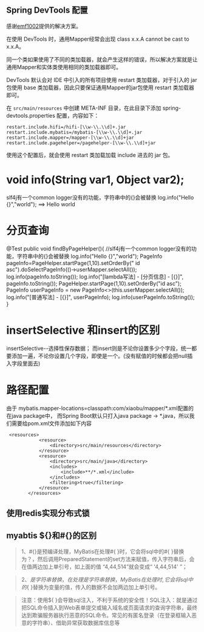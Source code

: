## Spring DevTools 配置
感谢[emf1002](https://github.com/emf1002)提供的解决方案。

在使用 DevTools 时，通用Mapper经常会出现 class x.x.A cannot be cast to x.x.A。

同一个类如果使用了不同的类加载器，就会产生这样的错误，所以解决方案就是让通用Mapper和实体类使用相同的类加载器即可。

DevTools 默认会对 IDE 中引入的所有项目使用 restart 类加载器，对于引入的 jar 包使用 base 类加载器，因此只要保证通用Mapper的jar包使用 restart
类加载器即可。

在 `src/main/resources` 中创建 META-INF 目录，在此目录下添加 spring-devtools.properties 配置，内容如下：
```properties
restart.include.hifi=/hifi-[\\w-\\.\\d]+.jar
restart.include.mybatis=/mybatis-[\\w-\\.\\d]+.jar
restart.include.mapper=/mapper-[\\w-\\.\\d]+jar
restart.include.pagehelper=/pagehelper-[\\w-\\.\\d]+jar
```
使用这个配置后，就会使用 restart 类加载加载 include 进去的 jar 包。


# void info(String var1, Object var2);
slf4j有一个common logger没有的功能，字符串中的{}会被替换
  log.info("Hello {}","world"); ==> Hello world

# 分页查询

  @Test
    public  void findByPageHelper(){
        //slf4j有一个common logger没有的功能，字符串中的{}会被替换
        log.info("Hello {}","world");
        PageInfo<Emp> pageInfo=PageHelper.startPage(1,10).setOrderBy(" id asc").doSelectPageInfo(()->userMapper.selectAll());
        log.info(pageInfo.toString());
        log.info("[lambda写法] - [分页信息] - [{}]", pageInfo.toString());
        PageHelper.startPage(1,10).setOrderBy("id asc");
        PageInfo<Emp> userPageInfo = new PageInfo<>(this.userMapper.selectAll());
        log.info("[普通写法] - [{}]", userPageInfo);
        log.info(userPageInfo.toString());
    }
# insertSelective 和insert的区别
insertSelective--选择性保存数据；
而insert则是不论你设置多少个字段，统一都要添加一遍，不论你设置几个字段，即使是一个。(没有赋值的时候都会把null插入字段里面去) 


# 路径配置
 由于 mybatis.mapper-locations=classpath:com/xiaobu/mapper/*.xml配置的在java package中，
 而Spring Boot默认只打入java package -> *.java，所以我们需要给pom.xml文件添加如下内容

```
 <resources>
            <resource>
                <directory>src/main/resources</directory>
            </resource>
            <resource>
                <directory>src/main/java</directory>
                <includes>
                    <include>**/*.xml</include>
                </includes>
                <filtering>true</filtering>
            </resource>
        </resources>
```


## 使用redis实现分布式锁


  
  
  
## myabtis ${}和#{}的区别 

> 1、#{}是预编译处理，MyBatis在处理#{ }时，它会将sql中的#{ }替换为？，然后调用PreparedStatement的set方法来赋值，传入字符串后，会在值两边加上单引号，如上面的值 “4,44,514”就会变成“ '4,44,514' ”；

>2、${}是字符串替换，在处理{ }是字符串替换， MyBatis在处理{ }时,它会将sql中的${ }替换为变量的值，传入的数据不会加两边加上单引号。

>注意：使用${ }会导致sql注入，不利于系统的安全性！SQL注入：就是通过把SQL命令插入到Web表单提交或输入域名或页面请求的查询字符串，最终达到欺骗服务器执行恶意的SQL命令。常见的有匿名登录（在登录框输入恶意的字符串）、借助异常获取数据库信息等  

